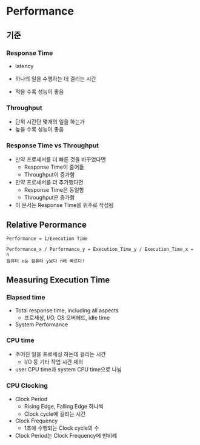 # Performance

## 기준

### Response Time

- latency

- 하나의 일을 수행하는 데 걸리는 시간
- 적을 수록 성능이 좋음

### Throughput

- 단위 시간단 몇개의 일을 하는가
- 높을 수록 성능이 좋음

### Response Time vs Throughput

- 만약 프로세서를 더 빠른 것을 바꾸었다면
  - Response Time이 줄어듦
  - Throughput이 증가함
- 만약 프로세서를 더 추가했다면
  - Response Time은 동일함
  - Throughput은 증가함
- 이 문서는 Response Time을 위주로 작성됨



## Relative Perormance

```
Performance = 1/Execution Time

Performance_x / Performance_y = Execution_Time_y / Execution_Time_x = n
컴퓨터 x는 컴퓨터 y보다 n배 빠르다!
```



## Measuring Execution Time

### Elapsed time

- Total response time, including all aspects
  - 프로세싱, I/O, OS 오버헤드, idle time
- System Performance



### CPU time

- 주어진 일을 프로세싱 하는데 걸리는 시간
  - I/O 등 기타 작업 시간 제외
- user CPU time과 system CPU time으로 나뉨



### CPU Clocking

- Clock Period
  - Rising Edge, Falling Edge 하나씩
  - Clock cycle에 걸리는 시간
- Clock Frequency
  - 1초에 수행되는 Clock cycle의 수
- Clock Period는 Clock Frequency에 반비례